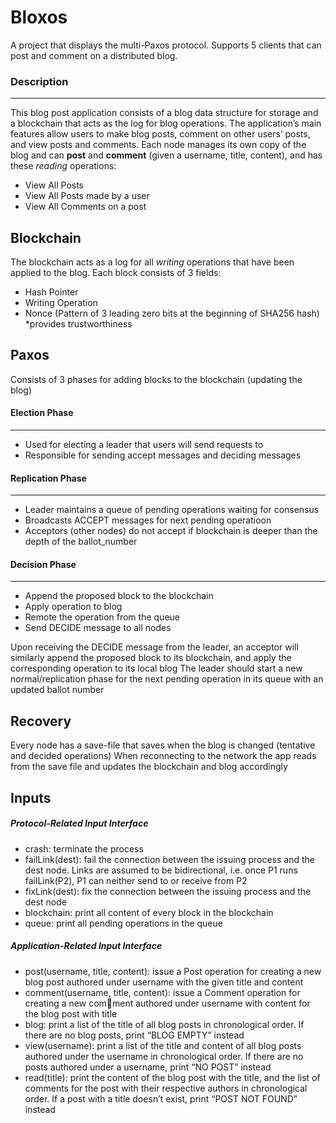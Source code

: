 # Bloxos
A project that displays the multi-Paxos protocol.
Supports 5 clients that can post and comment on a distributed blog. 

### Description
----------
This blog post application consists of a blog data structure for storage and a blockchain that acts as the log for blog operations. The application’s main features allow users to make blog posts, comment on other users’ posts, and view posts and comments.
Each node manages its own copy of the blog and can **post** and **comment** (given a username, title, content), and has these *reading* operations:
- View All Posts
- View All Posts made by a user
- View All Comments on a post

## Blockchain
The blockchain acts as a log for all *writing* operations that have been applied to the blog. Each block consists of 3 fields:
- Hash Pointer
- Writing Operation
- Nonce (Pattern of 3 leading zero bits at the beginning of SHA256 hash)
  *provides trustworthiness

## Paxos
Consists of 3 phases for adding blocks to the blockchain (updating the blog)
#### Election Phase
------
- Used for electing a leader that users will send requests to
- Responsible for sending accept messages and deciding messages
#### Replication Phase
------
- Leader maintains a queue of pending operations waiting for consensus
- Broadcasts ACCEPT messages for next pending operatioon
- Acceptors (other nodes) do not accept if blockchain is deeper than the depth of the ballot_number
#### Decision Phase
------
- Append the proposed block to the blockchain
- Apply operation to blog
- Remote the operation from the queue
- Send DECIDE message to all nodes

 Upon receiving the DECIDE message from the leader, an acceptor will similarly append the proposed block to its blockchain, and apply the corresponding operation to its local blog
 The leader should start a new normal/replication phase for the next pending operation in its queue with an updated ballot number

## Recovery
Every node has a save-file that saves when the blog is changed (tentative and decided operations)
When reconnecting to the network the app reads from the save file and updates the blockchain and blog accordingly

## Inputs
##### Protocol-Related Input Interface 
- crash: terminate the process
- failLink(dest): fail the connection between the issuing process and the dest node. Links
are assumed to be bidirectional, i.e. once P1 runs failLink(P2), P1 can neither send to
or receive from P2
- fixLink(dest): fix the connection between the issuing process and the dest node
- blockchain: print all content of every block in the blockchain
- queue: print all pending operations in the queue

##### Application-Related Input Interface
- post(username, title, content): issue a Post operation for creating a new blog post
authored under username with the given title and content
- comment(username, title, content): issue a Comment operation for creating a new comment authored under username with content for the blog post with title
- blog: print a list of the title of all blog posts in chronological order. If there are no blog
posts, print “BLOG EMPTY” instead
- view(username): print a list of the title and content of all blog posts authored under
the username in chronological order. If there are no posts authored under a username, print “NO
POST” instead
- read(title): print the content of the blog post with the title, and the list of comments for the
post with their respective authors in chronological order. If a post with a title doesn’t exist,
print “POST NOT FOUND” instead






